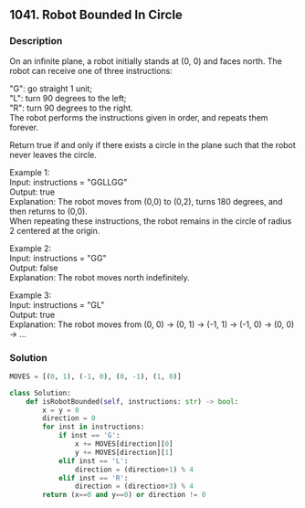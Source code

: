 ## 1041. Robot Bounded In Circle

### Description

On an infinite plane, a robot initially stands at (0, 0) and faces north. The robot can receive one of three instructions:

"G": go straight 1 unit;  
"L": turn 90 degrees to the left;  
"R": turn 90 degrees to the right.  
The robot performs the instructions given in order, and repeats them forever.  

Return true if and only if there exists a circle in the plane such that the robot never leaves the circle.

Example 1:  
Input: instructions = "GGLLGG"  
Output: true  
Explanation: The robot moves from (0,0) to (0,2), turns 180 degrees, and then returns to (0,0).  
When repeating these instructions, the robot remains in the circle of radius 2 centered at the origin.  

Example 2:  
Input: instructions = "GG"  
Output: false  
Explanation: The robot moves north indefinitely.  

Example 3:  
Input: instructions = "GL"  
Output: true  
Explanation: The robot moves from (0, 0) -> (0, 1) -> (-1, 1) -> (-1, 0) -> (0, 0) -> ...  

### Solution

```python
MOVES = [(0, 1), (-1, 0), (0, -1), (1, 0)]

class Solution:
    def isRobotBounded(self, instructions: str) -> bool:
        x = y = 0
        direction = 0
        for inst in instructions:
            if inst == 'G':
                x += MOVES[direction][0]
                y += MOVES[direction][1]
            elif inst == 'L':
                direction = (direction+1) % 4
            elif inst == 'R':
                direction = (direction+3) % 4
        return (x==0 and y==0) or direction != 0
```
